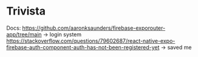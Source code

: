 # Trivista

Docs:
https://github.com/aaronksaunders/firebase-exporouter-app/tree/main -> login system
https://stackoverflow.com/questions/79602687/react-native-expo-firebase-auth-component-auth-has-not-been-registered-yet -> saved me
